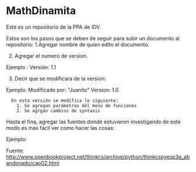 # MathDinamita
Este es un repositorio de la PPA de IDV.



Estos son los pasos que se deben de seguir para subir un documento al repositorio:
1.Agregar nombre de quien edito el documento.

2. Agregar el numero de version.

  Ejemplo : Versión: 1.1 

3. Decir que se modificara de la version:

Ejemplo:
      Modificado por: "Juanito"
      Version: 1.0
      
      En esta versión se modifica lo siguiente:
        1. Se agregan parámetros del menú de funciones
        2. Se agrgan cambios de syntaxis
       
       
Hasta el fina, agregar las fuentes donde estuvieron investigando de este modo es mas facil ver como hacer las cosas:

  Ejemplo:
  
  Fuente: http://www.openbookproject.net/thinkcs/archive/python/thinkcspyesp3e_abandonado/cap02.html
